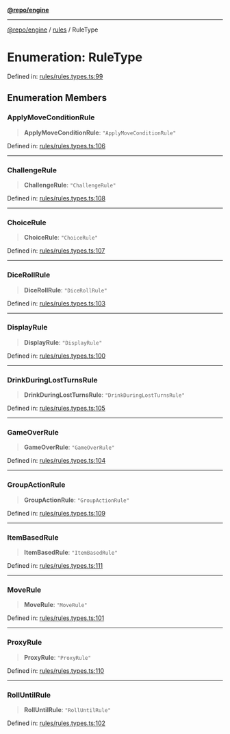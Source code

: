 [**@repo/engine**](../../README.md)

---

[@repo/engine](../../modules.md) / [rules](../README.md) / RuleType

# Enumeration: RuleType

Defined in: [rules/rules.types.ts:99](https://github.com/alexqguo/drinking-board-game-v3/blob/56df34968617deee505d881352afe56efb53b2a4/packages/engine/src/rules/rules.types.ts#L99)

## Enumeration Members

### ApplyMoveConditionRule

> **ApplyMoveConditionRule**: `"ApplyMoveConditionRule"`

Defined in: [rules/rules.types.ts:106](https://github.com/alexqguo/drinking-board-game-v3/blob/56df34968617deee505d881352afe56efb53b2a4/packages/engine/src/rules/rules.types.ts#L106)

---

### ChallengeRule

> **ChallengeRule**: `"ChallengeRule"`

Defined in: [rules/rules.types.ts:108](https://github.com/alexqguo/drinking-board-game-v3/blob/56df34968617deee505d881352afe56efb53b2a4/packages/engine/src/rules/rules.types.ts#L108)

---

### ChoiceRule

> **ChoiceRule**: `"ChoiceRule"`

Defined in: [rules/rules.types.ts:107](https://github.com/alexqguo/drinking-board-game-v3/blob/56df34968617deee505d881352afe56efb53b2a4/packages/engine/src/rules/rules.types.ts#L107)

---

### DiceRollRule

> **DiceRollRule**: `"DiceRollRule"`

Defined in: [rules/rules.types.ts:103](https://github.com/alexqguo/drinking-board-game-v3/blob/56df34968617deee505d881352afe56efb53b2a4/packages/engine/src/rules/rules.types.ts#L103)

---

### DisplayRule

> **DisplayRule**: `"DisplayRule"`

Defined in: [rules/rules.types.ts:100](https://github.com/alexqguo/drinking-board-game-v3/blob/56df34968617deee505d881352afe56efb53b2a4/packages/engine/src/rules/rules.types.ts#L100)

---

### DrinkDuringLostTurnsRule

> **DrinkDuringLostTurnsRule**: `"DrinkDuringLostTurnsRule"`

Defined in: [rules/rules.types.ts:105](https://github.com/alexqguo/drinking-board-game-v3/blob/56df34968617deee505d881352afe56efb53b2a4/packages/engine/src/rules/rules.types.ts#L105)

---

### GameOverRule

> **GameOverRule**: `"GameOverRule"`

Defined in: [rules/rules.types.ts:104](https://github.com/alexqguo/drinking-board-game-v3/blob/56df34968617deee505d881352afe56efb53b2a4/packages/engine/src/rules/rules.types.ts#L104)

---

### GroupActionRule

> **GroupActionRule**: `"GroupActionRule"`

Defined in: [rules/rules.types.ts:109](https://github.com/alexqguo/drinking-board-game-v3/blob/56df34968617deee505d881352afe56efb53b2a4/packages/engine/src/rules/rules.types.ts#L109)

---

### ItemBasedRule

> **ItemBasedRule**: `"ItemBasedRule"`

Defined in: [rules/rules.types.ts:111](https://github.com/alexqguo/drinking-board-game-v3/blob/56df34968617deee505d881352afe56efb53b2a4/packages/engine/src/rules/rules.types.ts#L111)

---

### MoveRule

> **MoveRule**: `"MoveRule"`

Defined in: [rules/rules.types.ts:101](https://github.com/alexqguo/drinking-board-game-v3/blob/56df34968617deee505d881352afe56efb53b2a4/packages/engine/src/rules/rules.types.ts#L101)

---

### ProxyRule

> **ProxyRule**: `"ProxyRule"`

Defined in: [rules/rules.types.ts:110](https://github.com/alexqguo/drinking-board-game-v3/blob/56df34968617deee505d881352afe56efb53b2a4/packages/engine/src/rules/rules.types.ts#L110)

---

### RollUntilRule

> **RollUntilRule**: `"RollUntilRule"`

Defined in: [rules/rules.types.ts:102](https://github.com/alexqguo/drinking-board-game-v3/blob/56df34968617deee505d881352afe56efb53b2a4/packages/engine/src/rules/rules.types.ts#L102)
